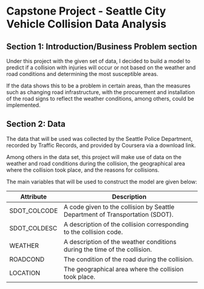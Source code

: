 





# Capstone Project - Seattle City Vehicle Collision Data Analysis 

## Section 1: Introduction/Business Problem section

Under this project with the given set of data, I decided to build a model to predict if a collision with injuries will occur or not based on the weather and road conditions and determining the most susceptible areas.

If the data shows this to be a problem in certain areas, than the measures such as changing road infrastructure, with the procurement and installation of the road signs to reflect the weather conditions, among others, could be implemented.


## Section 2: Data

The data that will be used was collected by the Seattle Police Department, recorded by Traffic Records, and provided by Coursera via a download link.

Among others in the data set, this project will make use of data on the weather and road conditions during the collision, the geographical area where the collision took place, and the reasons for collisions.

The main variables that will be used to construct the model are given below:

| Attribute    | Description                                                                  |
| ------------ | ---------------------------------------------------------------------------- | 
| SDOT_COLCODE | A code given to the collision by Seattle Department of Transportation (SDOT).|
| SDOT_COLDESC | A description of the collision corresponding to the collision code.          |
| WEATHER      | A description of the weather conditions during the time of the collision.    |
| ROADCOND     | The condition of the road during the collision.                              |
| LOCATION     | The geographical area where the collision took place.                        |
